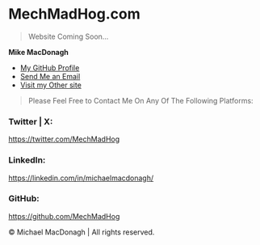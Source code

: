 # MechMadHog.com

> Website Coming Soon...

**Mike MacDonagh**

- [My GitHub Profile](https://github.com/MechMadHog "Mike MacDonagh")
- [Send Me an Email](mailto:michael@mechmadhog.com?subject=Hi% "Hi Mike! from Mech Mad Hog Dot Com")
- [Visit my Other site](https://michaelmacdonagh.net "Visit My Other Test Sites")

> Please Feel Free to Contact Me On Any Of The Following Platforms:

### Twitter | X:
https://twitter.com/MechMadHog

### LinkedIn:
https://linkedin.com/in/michaelmacdonagh/

### GitHub:
https://github.com/MechMadHog


© Michael MacDonagh | All rights reserved.
